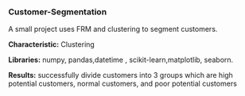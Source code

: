 ### Customer-Segmentation
A small project uses FRM and clustering to segment customers.

**Characteristic:** Clustering

**Libraries:** numpy, pandas,datetime , scikit-learn,matplotlib, seaborn.

**Results:** successfully divide customers into 3 groups which are high potential customers, normal customers, and poor potential customers



